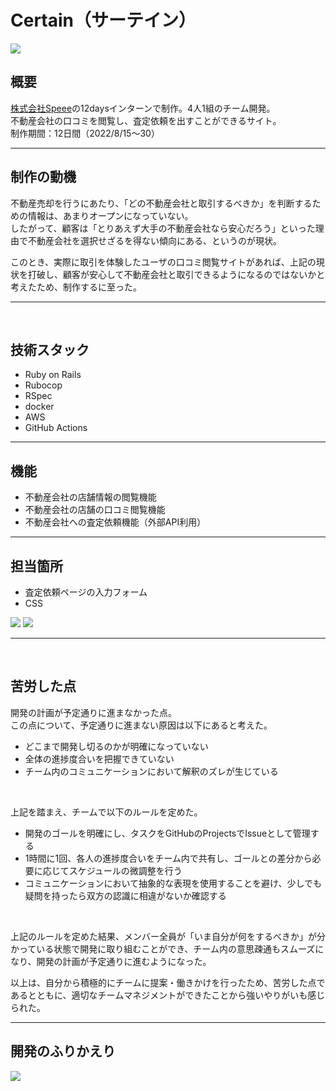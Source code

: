 # Certain（サーテイン）

<img src="https://user-images.githubusercontent.com/70557787/192918908-c8a54902-5674-47bd-8564-b1b8bb2bdaa4.png">

## 概要
[株式会社Speee](https://speee.jp/)の12daysインターンで制作。4人1組のチーム開発。<br>
不動産会社の口コミを閲覧し、査定依頼を出すことができるサイト。<br>
制作期間：12日間（2022/8/15～30）
<hr>

## 制作の動機
不動産売却を行うにあたり、「どの不動産会社と取引するべきか」を判断するための情報は、あまりオープンになっていない。<br>
したがって、顧客は「とりあえず大手の不動産会社なら安心だろう」といった理由で不動産会社を選択せざるを得ない傾向にある、というのが現状。<br>

このとき、実際に取引を体験したユーザの口コミ閲覧サイトがあれば、上記の現状を打破し、顧客が安心して不動産会社と取引できるようになるのではないかと考えたため、制作するに至った。
<hr><br>

## 技術スタック
- Ruby on Rails
- Rubocop
- RSpec
- docker
- AWS
- GitHub Actions
<hr>

## 機能
- 不動産会社の店舗情報の閲覧機能
- 不動産会社の店舗の口コミ閲覧機能
- 不動産会社への査定依頼機能（外部API利用）
<hr>

## 担当箇所
- 査定依頼ページの入力フォーム
- CSS
<img src="https://user-images.githubusercontent.com/70557787/192924866-f7b9e6ed-6d91-47b4-9657-245b9d391539.png">
<img src="https://user-images.githubusercontent.com/70557787/192924963-af203b2e-6d46-4907-89a9-df495b543e5e.png">
<hr><br>

## 苦労した点
開発の計画が予定通りに進まなかった点。<br>
この点について、予定通りに進まない原因は以下にあると考えた。

- どこまで開発し切るのかが明確になっていない
- 全体の進捗度合いを把握できていない
- チーム内のコミュニケーションにおいて解釈のズレが生じている
<br>

上記を踏まえ、チームで以下のルールを定めた。

- 開発のゴールを明確にし、タスクをGitHubのProjectsでIssueとして管理する
- 1時間に1回、各人の進捗度合いをチーム内で共有し、ゴールとの差分から必要に応じてスケジュールの微調整を行う
- コミュニケーションにおいて抽象的な表現を使用することを避け、少しでも疑問を持ったら双方の認識に相違がないか確認する
<br>

上記のルールを定めた結果、メンバー全員が「いま自分が何をするべきか」が分かっている状態で開発に取り組むことができ、チーム内の意思疎通もスムーズになり、開発の計画が予定通りに進むようになった。<br>

以上は、自分から積極的にチームに提案・働きかけを行ったため、苦労した点であるとともに、適切なチームマネジメントができたことから強いやりがいも感じられた。
<hr>

## 開発のふりかえり
<img src="https://user-images.githubusercontent.com/70557787/189520723-6402f17b-d138-4f76-a73a-1620620e121f.png">
